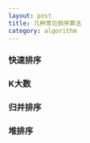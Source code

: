 ```yaml
---
layout: post
title: 几种常见排序算法
category: algorithm
---
```


### 快速排序 



### K大数



### 归并排序




### 堆排序